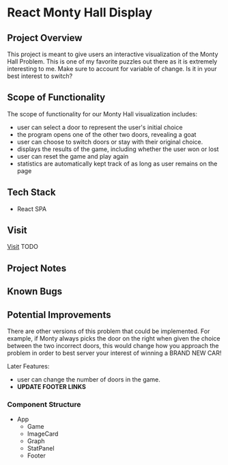 # React Monty Hall Display

## Project Overview

This project is meant to give users an interactive visualization of the Monty Hall Problem. This is one of my favorite puzzles out there as it is extremely interesting to me. Make sure to account for variable of change. Is it in your best interest to switch?

## Scope of Functionality

The scope of functionality for our Monty Hall visualization includes:
- user can select a door to represent the user's initial choice
- the program opens one of the other two doors, revealing a goat
- user can choose to switch doors or stay with their original choice.
- displays the results of the game, including whether the user won or lost
- user can reset the game and play again
- statistics are automatically kept track of as long as user remains on the page

## Tech Stack
- React SPA

## Visit
[Visit]() TODO

## Project Notes

## Known Bugs

## Potential Improvements

There are other versions of this problem that could be implemented. For example, if Monty always picks the door on the right when given the choice between the two incorrect doors, this would change how you approach the problem in order to best server your interest of winning a BRAND NEW CAR!

Later Features:
- user can change the number of doors in the game.
- **UPDATE FOOTER LINKS**

### Component Structure

- App
    - Game
    - ImageCard
    - Graph
    - StatPanel
    - Footer
